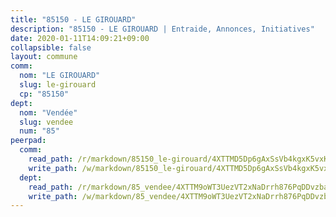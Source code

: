 ```yaml
---
title: "85150 - LE GIROUARD"
description: "85150 - LE GIROUARD | Entraide, Annonces, Initiatives"
date: 2020-01-11T14:09:21+09:00
collapsible: false
layout: commune
comm:
  nom: "LE GIROUARD"
  slug: le-girouard
  cp: "85150"
dept:
  nom: "Vendée"
  slug: vendee
  num: "85"
peerpad:
  comm:
    read_path: /r/markdown/85150_le-girouard/4XTTMD5Dp6gAxSsVb4kgxK5vxK9hz1FBEFnvpkhx6YVHD5yqH
    write_path: /w/markdown/85150_le-girouard/4XTTMD5Dp6gAxSsVb4kgxK5vxK9hz1FBEFnvpkhx6YVHD5yqH-K3TgUQUK2vUaRKL7NA8UVrNd39wRW6nAo392zPK5utVQ295bdNC9inxwZjsy5DPZsAE9iEhFLGjez8SmWk1LavbXw2y7Ly5grT9EDgDfEYCAUm3vFp4u88g3rWLEvLyBCcCaPY8X
  dept:
    read_path: /r/markdown/85_vendee/4XTTM9oWT3UezVT2xNaDrrh876PqDDvzbaovSPP6P6ha63Ezk
    write_path: /w/markdown/85_vendee/4XTTM9oWT3UezVT2xNaDrrh876PqDDvzbaovSPP6P6ha63Ezk-K3TgTz4T2Ao5CxcmNgKRpi6DXEbSZWgvvZNdT7V4KiJycR1vvtGLxg5iYYYKajishdNzKNazAywn7vjwqtQs859ALiENaqFJQsULDwd4rYqVPy8n3JbNCeuPxinCnetCgcSuCcyv
---
```


